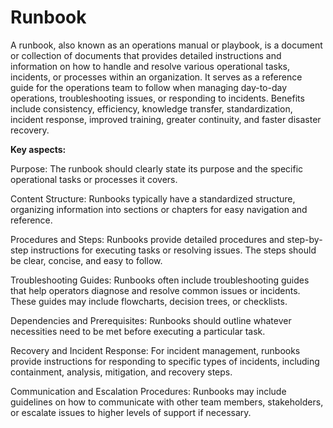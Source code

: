 # Runbook

A runbook, also known as an operations manual or playbook, is a document or collection of documents that provides detailed instructions and information on how to handle and resolve various operational tasks, incidents, or processes within an organization. It serves as a reference guide for the operations team to follow when managing day-to-day operations, troubleshooting issues, or responding to incidents. Benefits include consistency, efficiency, knowledge transfer, standardization, incident response, improved training, greater continuity, and faster disaster recovery.

**Key aspects:**

Purpose: The runbook should clearly state its purpose and the specific operational tasks or processes it covers.

Content Structure: Runbooks typically have a standardized structure, organizing information into sections or chapters for easy navigation and reference.

Procedures and Steps: Runbooks provide detailed procedures and step-by-step instructions for executing tasks or resolving issues. The steps should be clear, concise, and easy to follow.

Troubleshooting Guides: Runbooks often include troubleshooting guides that help operators diagnose and resolve common issues or incidents. These guides may include flowcharts, decision trees, or checklists.

Dependencies and Prerequisites: Runbooks should outline whatever necessities need to be met before executing a particular task.

Recovery and Incident Response: For incident management, runbooks provide instructions for responding to specific types of incidents, including containment, analysis, mitigation, and recovery steps.

Communication and Escalation Procedures: Runbooks may include guidelines on how to communicate with other team members, stakeholders, or escalate issues to higher levels of support if necessary.

